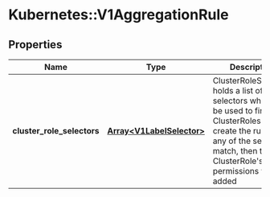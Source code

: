 # Kubernetes::V1AggregationRule

## Properties
Name | Type | Description | Notes
------------ | ------------- | ------------- | -------------
**cluster_role_selectors** | [**Array&lt;V1LabelSelector&gt;**](V1LabelSelector.md) | ClusterRoleSelectors holds a list of selectors which will be used to find ClusterRoles and create the rules. If any of the selectors match, then the ClusterRole&#39;s permissions will be added | [optional] 


